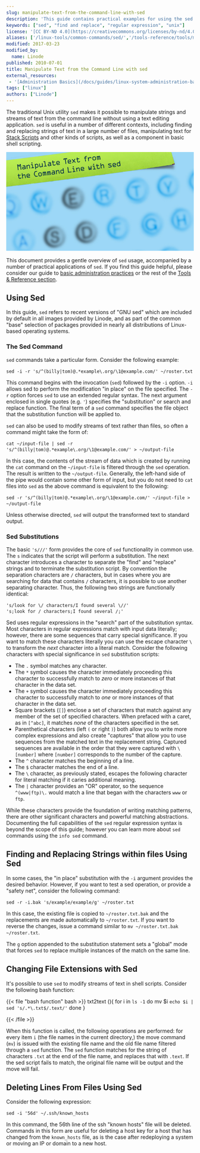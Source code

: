 ```yaml
---
slug: manipulate-text-from-the-command-line-with-sed
description: 'This guide contains practical examples for using the sed command to transform text files and streams of text from the command line without using a text editor.'
keywords: ["sed", "find and replace", "regular expression", "unix"]
license: '[CC BY-ND 4.0](https://creativecommons.org/licenses/by-nd/4.0)'
aliases: ['/linux-tools/common-commands/sed/','/tools-reference/tools/manipulate-text-from-the-command-line-with-sed/']
modified: 2017-03-23
modified_by:
  name: Linode
published: 2010-07-01
title: Manipulate Text from the Command Line with sed
external_resources:
 - '[Administration Basics](/docs/guides/linux-system-administration-basics/)'
tags: ["linux"]
authors: ["Linode"]
---
```


The traditional Unix utility `sed` makes it possible to manipulate strings and streams of text from the command line without using a text editing application. `sed` is useful in a number of different contexts, including finding and replacing strings of text in a large number of files, manipulating text for [Stack Scripts](http://linode.com/stackscripts/) and other kinds of scripts, as well as a component in basic shell scripting.

![Manipulate Text from the Command Line with sed](manipulate_text_from_the_command_line_with_sed.png "Manipulate Text from the Command Line with sed")

This document provides a gentle overview of `sed` usage, accompanied by a number of practical applications of `sed`. If you find this guide helpful, please consider our guide to [basic administration practices](/docs/guides/linux-system-administration-basics/) or the rest of the [Tools & Reference section](/docs/tools-reference/).

## Using Sed

In this guide, `sed` refers to recent versions of "GNU sed" which are included by default in all images provided by Linode, and as part of the common "base" selection of packages provided in nearly all distributions of Linux-based operating systems.

### The Sed Command

`sed` commands take a particular form. Consider the following example:

    sed -i -r 's/^(billy|tom)@.*example\.org/\1@example.com/' ~/roster.txt

This command begins with the invocation (`sed`) followed by the `-i` option. `-i` allows sed to perform the modification "in place" on the file specified. The `-r` option forces `sed` to use an extended regular syntax. The next argument enclosed in single quotes (e.g. `'`) specifies the "substitution" or search and replace function. The final term of a `sed` command specifies the file object that the substitution function will be applied to.

`sed` can also be used to modify streams of text rather than files, so often a command might take the form of:

    cat ~/input-file | sed -r 's/^(billy|tom)@.*example\.org/\1@example.com/' > ~/output-file

In this case, the contents of the stream of data which is created by running the `cat` command on the `~/input-file` is filtered through the `sed` operation. The result is written to the `~/output-file`. Generally, the left-hand side of the pipe would contain some other form of input, but you do not need to `cat` files into `sed` as the above command is equivalent to the following:

    sed -r 's/^(billy|tom)@.*example\.org/\1@example.com/' ~/input-file > ~/output-file

Unless otherwise directed, `sed` will output the transformed text to standard output.

### Sed Substitutions

The basic `'s///'` form provides the core of `sed` functionality in common use. The `s` indicates that the script will perform a substitution. The next character introduces a character to separate the "find" and "replace" strings and to terminate the substitution script. By convention the separation characters are `/` characters, but in cases where you are searching for data that contains `/` characters, it is possible to use another separating character. Thus, the following two strings are functionally identical:

    's/look for \/ characters/I found several \//'
    's;look for / characters;I found several /;'

Sed uses regular expressions in the "search" part of the substitution syntax. Most characters in regular expressions match with input data literally; however, there are some sequences that carry special significance. If you want to match these characters literally you can use the escape character `\` to transform the *next* character into a literal match. Consider the following characters with special significance in `sed` substitution scripts:

-   The `.` symbol matches any character.
-   The `*` symbol causes the character immediately proceeding this character to successfully match to *zero* or more instances of that character in the data set.
-   The `+` symbol causes the character immediately proceeding this character to successfully match to *one* or more instances of that character in the data set.
-   Square brackets (`[]`) enclose a set of characters that match against any member of the set of specified characters. When prefaced with a caret, as in `[^abc]`, it matches *none* of the characters specified in the set.
-   Parenthetical characters (left `(` or right `)`) both allow you to write more complex expressions and also create "captures" that allow you to use sequences from the matched text in the replacement string. Captured sequences are available in the order that they were captured with `\[number]` where `[number]` corresponds to the number of the capture.
-   The `^` character matches the beginning of a line.
-   The `$` character matches the end of a line.
-   The `\` character, as previously stated, escapes the following character for literal matching if it caries additional meaning.
-   The `|` character provides an "OR" operator, so the sequence `^(www|ftp)\.` would match a line that began with the characters `www` or `ftp`.

While these characters provide the foundation of writing matching patterns, there are other significant characters and powerful matching abstractions. Documenting the full capabilities of the `sed` regular expression syntax is beyond the scope of this guide; however you can learn more about `sed` commands using the `info sed` command.

## Finding and Replacing Strings within files Using Sed

In some cases, the "in place" substitution with the `-i` argument provides the desired behavior. However, if you want to test a sed operation, or provide a "safety net", consider the following command:

    sed -r -i.bak 's/example/example/g' ~/roster.txt

In this case, the existing file is copied to `~/roster.txt.bak` and the replacements are made automatically to `~/roster.txt`. If you want to reverse the changes, issue a command similar to `mv ~/roster.txt.bak ~/roster.txt`.

The `g` option appended to the substitution statement sets a "global" mode that forces `sed` to replace multiple instances of the match on the same line.

## Changing File Extensions with Sed

It's possible to use `sed` to modify streams of text in shell scripts. Consider the following bash function:

{{< file "bash function" bash >}}
txt2text (){
    for i in `ls -1`
    do
        mv $i `echo $i | sed 's/.*\.txt$/.text/'`
    done
}

{{< /file >}}


When this function is called, the following operations are performed: for every item `i` (the file names in the current directory,) the move command (`mv`) is issued with the existing file name and the old file name filtered through a `sed` function. The `sed` function matches for the string of characters `.txt` at the end of the file name, and replaces that with `.text`. If the sed script fails to match, the original file name will be output and the move will fail.

## Deleting Lines From Files Using Sed

Consider the following expression:

    sed -i '56d' ~/.ssh/known_hosts

In this command, the 56th line of the ssh "known hosts" file will be deleted. Commands in this form are useful for deleting a host key for a host that has changed from the `known_hosts` file, as is the case after redeploying a system or moving an IP or domain to a new host.
